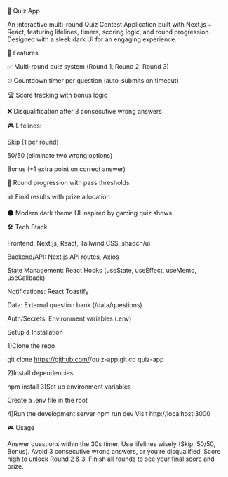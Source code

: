🎯 Quiz App

An interactive multi-round Quiz Contest Application built with Next.js + React, featuring lifelines, timers, scoring logic, and round progression. Designed with a sleek dark UI for an engaging experience.

🚀 Features

✅ Multi-round quiz system (Round 1, Round 2, Round 3)

⏱ Countdown timer per question (auto-submits on timeout)

🏆 Score tracking with bonus logic

❌ Disqualification after 3 consecutive wrong answers

🎮 Lifelines:

Skip (1 per round)

50/50 (eliminate two wrong options)

Bonus (+1 extra point on correct answer)

🔄 Round progression with pass thresholds

📊 Final results with prize allocation

🌑 Modern dark theme UI inspired by gaming quiz shows

🛠️ Tech Stack

Frontend: Next.js, React, Tailwind CSS, shadcn/ui

Backend/API: Next.js API routes, Axios

State Management: React Hooks (useState, useEffect, useMemo, useCallback)

Notifications: React Toastify

Data: External question bank (/data/questions)

Auth/Secrets: Environment variables (.env)

Setup & Installation

1)Clone the repo

git clone https://github.com/<your-username>/quiz-app.git
cd quiz-app

2)Install dependencies

npm install
3)Set up environment variables

Create a .env file in the root

4)Run the development server
npm run dev
Visit http://localhost:3000

🎮 Usage

Answer questions within the 30s timer.
Use lifelines wisely (Skip, 50/50, Bonus).
Avoid 3 consecutive wrong answers, or you’re disqualified.
Score high to unlock Round 2 & 3.
Finish all rounds to see your final score and prize.

